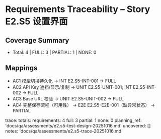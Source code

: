 # Requirements Traceability – Story E2.S5 设置界面

## Coverage Summary
- Total: 4 | FULL: 3 | PARTIAL: 1 | NONE: 0

## Mappings
- AC1 模型切换持久化 → INT E2.S5-INT-001 → FULL
- AC2 API Key 遮挡/显示/复制 → UNIT E2.S5-UNIT-001; INT E2.S5-INT-002 → FULL
- AC3 Base URL 校验 → UNIT E2.S5-UNIT-002 → FULL
- AC4 完整保存流程（可用性） → E2E E2.S5-E2E-001（缺异常状态） → PARTIAL

trace:
  totals:
    requirements: 4
    full: 3
    partial: 1
    none: 0
  planning_ref: 'docs/qa/assessments/e2.s5-test-design-20251016.md'
  uncovered: []
  notes: 'docs/qa/assessments/e2.s5-trace-20251016.md'
